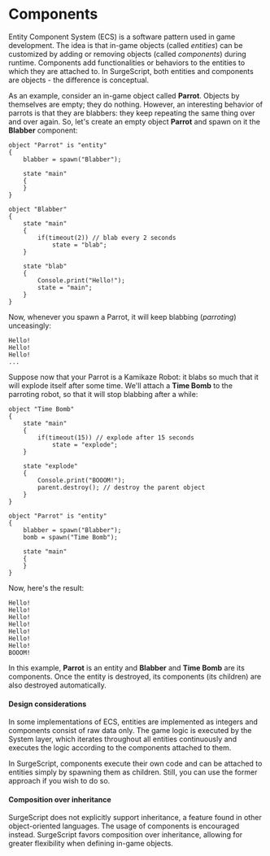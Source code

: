 Components
==========

Entity Component System (ECS) is a software pattern used in game development. The idea is that in-game objects (called *entities*) can be customized by adding or removing objects (called *components*) during runtime. Components add functionalities or behaviors to the entities to which they are attached to. In SurgeScript, both entities and components are objects - the difference is conceptual.

As an example, consider an in-game object called **Parrot**. Objects by themselves are empty; they do nothing. However, an interesting behavior of parrots is that they are blabbers: they keep repeating the same thing over and over again. So, let's create an empty object **Parrot** and spawn on it the **Blabber** component:

```
object "Parrot" is "entity"
{
    blabber = spawn("Blabber");

    state "main"
    {
    }
}

object "Blabber"
{
    state "main"
    {
        if(timeout(2)) // blab every 2 seconds
            state = "blab";
    }

    state "blab"
    {
        Console.print("Hello!");
        state = "main";
    }
}
```

Now, whenever you spawn a Parrot, it will keep blabbing (*parroting*) unceasingly:

```
Hello!
Hello!
Hello!
...
```

Suppose now that your Parrot is a Kamikaze Robot: it blabs so much that it will explode itself after some time. We'll attach a **Time Bomb** to the parroting robot, so that it will stop blabbing after a while:

```
object "Time Bomb"
{
    state "main"
    {
        if(timeout(15)) // explode after 15 seconds
            state = "explode";
    }

    state "explode"
    {
        Console.print("BOOOM!");
        parent.destroy(); // destroy the parent object
    }
}

object "Parrot" is "entity"
{
    blabber = spawn("Blabber");
    bomb = spawn("Time Bomb");

    state "main"
    {
    }
}
```

Now, here's the result:

```
Hello!
Hello!
Hello!
Hello!
Hello!
Hello!
Hello!
BOOOM!
```

In this example, **Parrot** is an entity and **Blabber** and **Time Bomb** are its components. Once the entity is destroyed, its components (its children) are also destroyed automatically.

#### Design considerations

In some implementations of ECS, entities are implemented as integers and components consist of raw data only. The game logic is executed by the System layer, which iterates throughout all entities continuously and executes the logic according to the components attached to them.

In SurgeScript, components execute their own code and can be attached to entities simply by spawning them as children. Still, you can use the former approach if you wish to do so.

#### Composition over inheritance

SurgeScript does not explicitly support inheritance, a feature found in other object-oriented languages. The usage of components is encouraged instead. SurgeScript favors composition over inheritance, allowing for greater flexibility when defining in-game objects.
